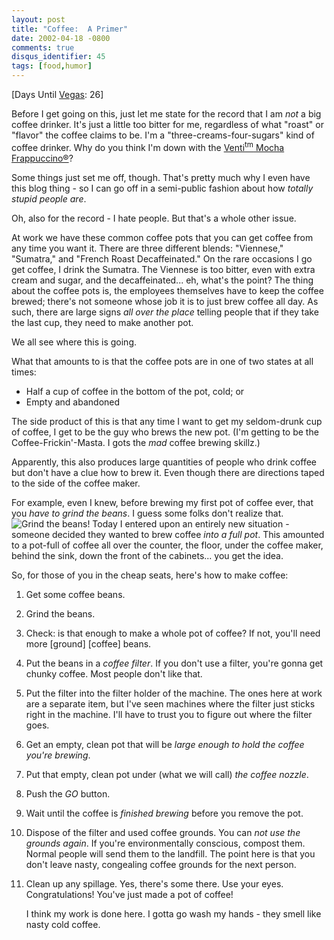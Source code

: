 ```yaml
---
layout: post
title: "Coffee:  A Primer"
date: 2002-04-18 -0800
comments: true
disqus_identifier: 45
tags: [food,humor]
---
```

[Days Until [Vegas](/archive/2002/04/08/vegas-baby-vegas.aspx): 26]
 
 Before I get going on this, just let me state for the record that I am
*not* a big coffee drinker. It's just a little too bitter for me,
regardless of what "roast" or "flavor" the coffee claims to be. I'm a
"three-creams-four-sugars" kind of coffee drinker. Why do you think I'm
down with the [Venti<sup>tm</sup> Mocha
Frappuccino®](/archive/2002/04/04/talk-dirty-to-me.aspx)?
 
 Some things just set me off, though. That's pretty much why I even have
this blog thing - so I can go off in a semi-public fashion about how
*totally stupid people are*.
 
 Oh, also for the record - I hate people. But that's a whole other
issue.
 
 At work we have these common coffee pots that you can get coffee from
any time you want it. There are three different blends: "Viennese,"
"Sumatra," and "French Roast Decaffeinated." On the rare occasions I go
get coffee, I drink the Sumatra. The Viennese is too bitter, even with
extra cream and sugar, and the decaffeinated... eh, what's the point?
The thing about the coffee pots is, the employees themselves have to
keep the coffee brewed; there's not someone whose job it is to just brew
coffee all day. As such, there are large signs *all over the place*
telling people that if they take the last cup, they need to make another
pot.
 
 We all see where this is going.
 
 What that amounts to is that the coffee pots are in one of two states
at all times:
-   Half a cup of coffee in the bottom of the pot, cold; or
-   Empty and abandoned


 
 The side product of this is that any time I want to get my seldom-drunk
cup of coffee, I get to be the guy who brews the new pot. (I'm getting
to be the Coffee-Frickin'-Masta. I gots the *mad* coffee brewing
skillz.)
 
 Apparently, this also produces large quantities of people who drink
coffee but don't have a clue how to brew it. Even though there are
directions taped to the side of the coffee maker.
 
 For example, even I knew, before brewing my first pot of coffee ever,
that you *have to grind the beans*. I guess some folks don't realize
that.
 ![Grind the
beans!](https://hyqi8g.blu.livefilestore.com/y2pSJRekSONVIcryLFvuq3sAkH3qTtcjNEc7A8sWLw_EPjp1Muuxs3GSdB-Y2c2z8ra3EvWYhTlunafq77nldZriFWJIdECI3MpXFRhwJr4_SY/20020418grindthebeanshl3.jpg?psid=1)
 Today I entered upon an entirely new situation - someone decided they
wanted to brew coffee *into a full pot*. This amounted to a pot-full of
coffee all over the counter, the floor, under the coffee maker, behind
the sink, down the front of the cabinets... you get the idea.
 
 So, for those of you in the cheap seats, here's how to make coffee:
 
1.  Get some coffee beans.
2.  Grind the beans.
3.  Check: is that enough to make a whole pot of coffee? If not, you'll
    need more [ground] [coffee] beans.
4.  Put the beans in a *coffee filter*. If you don't use a filter,
    you're gonna get chunky coffee. Most people don't like that.
5.  Put the filter into the filter holder of the machine. The ones here
    at work are a separate item, but I've seen machines where the filter
    just sticks right in the machine. I'll have to trust you to figure
    out where the filter goes.
6.  Get an empty, clean pot that will be *large enough to hold the
    coffee you're brewing*.
7.  Put that empty, clean pot under (what we will call) *the coffee
    nozzle*.
8.  Push the *GO* button.
9.  Wait until the coffee is *finished brewing* before you remove the
    pot.
10. Dispose of the filter and used coffee grounds. You can *not use the
    grounds again*. If you're environmentally conscious, compost them.
    Normal people will send them to the landfill. The point here is that
    you don't leave nasty, congealing coffee grounds for the next
    person.
11. Clean up any spillage. Yes, there's some there. Use your eyes.
     Congratulations! You've just made a pot of coffee!
     
     I think my work is done here. I gotta go wash my hands - they smell
    like nasty cold coffee.
